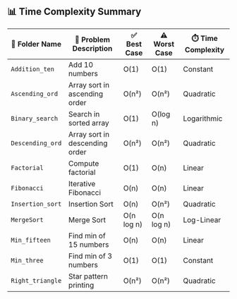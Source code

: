 ## 📊 Time Complexity Summary

| 📁 Folder Name     | 📝 Problem Description           | ✅ Best Case        | ⚠️ Worst Case       | ⏱️ Time Complexity |
|--------------------|----------------------------------|---------------------|---------------------|--------------------|
| `Addition_ten`     | Add 10 numbers                   | O(1)                | O(1)                | Constant           |
| `Ascending_ord`    | Array sort in ascending order    | O(n²)               | O(n²)               | Quadratic          |
| `Binary_search`    | Search in sorted array           | O(1)                | O(log n)            | Logarithmic        |
| `Descending_ord`   | Array sort in descending order   | O(n²)               | O(n²)               | Quadratic          |
| `Factorial`        | Compute factorial                | O(1)                | O(n)                | Linear             |
| `Fibonacci`        | Iterative Fibonacci              | O(n)                | O(n)                | Linear             |
| `Insertion_sort`   | Insertion Sort                   | O(n)                | O(n²)               | Quadratic          |
| `MergeSort`        | Merge Sort                       | O(n log n)          | O(n log n)          | Log-Linear         |
| `Min_fifteen`      | Find min of 15 numbers           | O(n)                | O(n)                | Linear             |
| `Min_three`        | Find min of 3 numbers            | O(1)                | O(1)                | Constant           |
| `Right_triangle`   | Star pattern printing            | O(n²)               | O(n²)               | Quadratic          |
